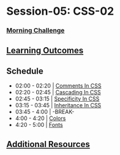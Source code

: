 # Session-05: CSS-02

### [Morning Challenge](morning-challenge.md)

## [Learning Outcomes](./learning-outcomes.md)

## Schedule

- 02:00 - 02:20 | [Comments In CSS](./Comments.md)
- 02:20 - 02:45 | [Cascading In CSS](./Cascading.md)
- 02:45 - 03:15 | [Specificity In CSS](./Specificity.md)
- 03:15 - 03:45 | [Inheritance In CSS](./Inheritance.md)
- 03:45 - 4:00  | -BREAK-
- 4:00 -  4:20  | [Colors](./Colors.md)
- 4:20 -  5:00  | [Fonts](./fonts.md)

## [Additional Resources](./resources.md)
